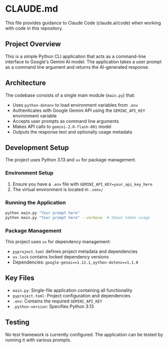 # CLAUDE.md

This file provides guidance to Claude Code (claude.ai/code) when working with code in this repository.

## Project Overview

This is a simple Python CLI application that acts as a command-line interface to Google's Gemini AI model. The application takes a user prompt as a command line argument and returns the AI-generated response.

## Architecture

The codebase consists of a single main module (`main.py`) that:
- Uses `python-dotenv` to load environment variables from `.env`
- Authenticates with Google Gemini API using the `GEMINI_API_KEY` environment variable
- Accepts user prompts as command line arguments
- Makes API calls to `gemini-2.0-flash-001` model
- Outputs the response text and optionally usage metadata

## Development Setup

The project uses Python 3.13 and `uv` for package management.

### Environment Setup
1. Ensure you have a `.env` file with `GEMINI_API_KEY=your_api_key_here`
2. The virtual environment is located in `.venv/`

### Running the Application
```bash
python main.py "Your prompt here"
python main.py "Your prompt here" --verbose  # Shows token usage
```

### Package Management
This project uses `uv` for dependency management:
- `pyproject.toml` defines project metadata and dependencies
- `uv.lock` contains locked dependency versions
- Dependencies: `google-genai==1.12.1`, `python-dotenv==1.1.0`

## Key Files
- `main.py`: Single-file application containing all functionality
- `pyproject.toml`: Project configuration and dependencies
- `.env`: Contains the required `GEMINI_API_KEY`
- `.python-version`: Specifies Python 3.13

## Testing
No test framework is currently configured. The application can be tested by running it with various prompts.